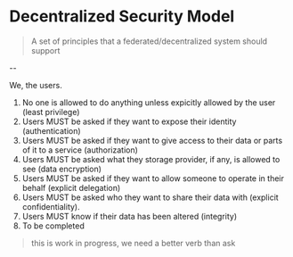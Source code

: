 # Decentralized Security Model

> A set of principles that a federated/decentralized system should support

--

We, the users.

1. No one is allowed to do anything unless expicitly allowed by the user (least privilege)
2. Users MUST be asked if they want to expose their identity (authentication)
3. Users MUST be asked if they want to give access to their data or parts of it to a service (authorization)
4. Users MUST be asked what they storage provider, if any, is allowed to see (data encryption)
5. Users MUST be asked if they want to allow someone to operate in their behalf (explicit delegation)
6. Users MUST be asked who they want to share their data with (explicit confidentiality). 
7. Users MUST know if their data has been altered (integrity)
8. To be completed

> this is work in progress, we need a better verb than ask
